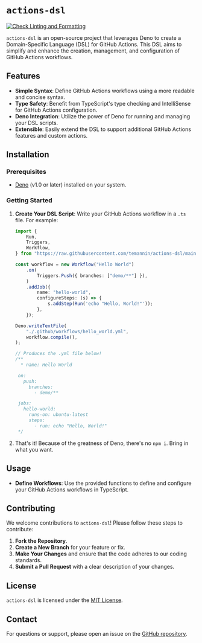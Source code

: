 # `actions-dsl`

[![Check Linting and Formatting](https://github.com/temannin/actions-dsl/actions/workflows/lint.yml/badge.svg?branch=main&event=push)](https://github.com/temannin/actions-dsl/actions/workflows/lint.yml)

`actions-dsl` is an open-source project that leverages Deno to create a
Domain-Specific Language (DSL) for GitHub Actions. This DSL aims to simplify and
enhance the creation, management, and configuration of GitHub Actions workflows.

## Features

- **Simple Syntax**: Define GitHub Actions workflows using a more readable and
  concise syntax.
- **Type Safety**: Benefit from TypeScript's type checking and IntelliSense for
  GitHub Actions configuration.
- **Deno Integration**: Utilize the power of Deno for running and managing your
  DSL scripts.
- **Extensible**: Easily extend the DSL to support additional GitHub Actions
  features and custom actions.

## Installation

### Prerequisites

- [Deno](https://deno.land/) (v1.0 or later) installed on your system.

### Getting Started

1. **Create Your DSL Script**: Write your GitHub Actions workflow in a `.ts`
   file. For example:
   ```typescript
   import {
       Run,
       Triggers,
       Workflow,
   } from "https://raw.githubusercontent.com/temannin/actions-dsl/main/mod.ts";

   const workflow = new Workflow("Hello World")
       .on(
           Triggers.Push({ branches: ["demo/**"] }),
       )
       .addJob({
           name: "hello-world",
           configureSteps: (s) => {
               s.addStep(Run('echo "Hello, World!"'));
           },
       });

   Deno.writeTextFile(
       "./.github/workflows/hello_world.yml",
       workflow.compile(),
   );

   // Produces the .yml file below!
   /**
     * name: Hello World

    on:
      push:
        branches:
          - demo/**

    jobs:
      hello-world:
        runs-on: ubuntu-latest
        steps:
          - run: echo "Hello, World!"
    */
   ```

2. That's it! Because of the greatness of Deno, there's no `npm i`. Bring in
   what you want.

## Usage

- **Define Workflows**: Use the provided functions to define and configure your
  GitHub Actions workflows in TypeScript.

## Contributing

We welcome contributions to `actions-dsl`! Please follow these steps to
contribute:

1. **Fork the Repository**.
2. **Create a New Branch** for your feature or fix.
3. **Make Your Changes** and ensure that the code adheres to our coding
   standards.
4. **Submit a Pull Request** with a clear description of your changes.

## License

`actions-dsl` is licensed under the [MIT License](LICENSE).

## Contact

For questions or support, please open an issue on the
[GitHub repository](https://github.com/temannin/actions-dsl/issues).
